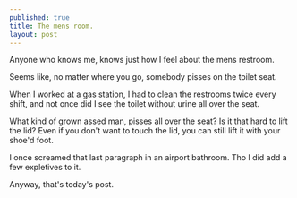 ```yaml
---
published: true
title: The mens room.
layout: post
---
```

Anyone who knows me, knows just how I feel about the mens restroom.

Seems like, no matter where you go, somebody pisses on the toilet seat.

When I worked at a gas station, I had to clean the restrooms twice every shift, and not once did I see the toilet without urine all over the seat.

What kind of grown assed man, pisses all over the seat? Is it that hard to lift the lid? Even if you don't want to touch the lid, you can still lift it with your shoe'd foot.

I once screamed that last paragraph in an airport bathroom. Tho I did add a few expletives to it.

Anyway, that's today's post.